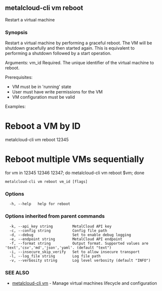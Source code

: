 ## metalcloud-cli vm reboot

Restart a virtual machine

### Synopsis

Restart a virtual machine by performing a graceful reboot. The VM will be
shutdown gracefully and then started again. This is equivalent to performing
a shutdown followed by a start operation.

Arguments:
  vm_id          Required. The unique identifier of the virtual machine to reboot.

Prerequisites:
  - VM must be in 'running' state
  - User must have write permissions for the VM
  - VM configuration must be valid

Examples:
  # Reboot a VM by ID
  metalcloud-cli vm reboot 12345
  
  # Reboot multiple VMs sequentially
  for vm in 12345 12346 12347; do metalcloud-cli vm reboot $vm; done

```
metalcloud-cli vm reboot vm_id [flags]
```

### Options

```
  -h, --help   help for reboot
```

### Options inherited from parent commands

```
  -k, --api_key string         MetalCloud API key
  -c, --config string          Config file path
  -d, --debug                  Set to enable debug logging
  -e, --endpoint string        MetalCloud API endpoint
  -f, --format string          Output format. Supported values are 'text','csv','md','json','yaml'. (default "text")
  -i, --insecure_skip_verify   Set to allow insecure transport
  -l, --log_file string        Log file path
  -v, --verbosity string       Log level verbosity (default "INFO")
```

### SEE ALSO

* [metalcloud-cli vm](metalcloud-cli_vm.md)	 - Manage virtual machines lifecycle and configuration

